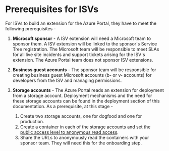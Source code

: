 <a name="prerequisites-for-isvs"></a>
# Prerequisites for ISVs

For ISVs to build an extension for the Azure Portal, they have to meet the following prerequisites - 

1. **Microsoft sponsor** - A ISV extension will need a Microsoft team to sponsor them. A ISV extension will be linked to the sponsor's Service Tree registration. The Microsoft team will be responsible to meet SLAs for all live site incidents and support tickets arising for the ISV's extension. The Azure Portal team does not sponsor ISV extensions.

1. **Business guest accounts** - The sponsor team will be responsible for creating business guest Microsoft accounts (b- or v- accounts) for developers from the ISV and managing permissions.

1. **Storage accounts** - The Azure Portal reads an extension for deployment from a storage account. Deployment mechanisms and the need for these storage accounts can be found in the deployment section of this documentation. As a prerequisite, at this stage - 
    1. Create two storage accounts, one for dogfood and one for production. 
    1. Create a container in each of the storage accounts and set the [public access level to anonymous read access](https://docs.microsoft.com/azure/storage/blobs/anonymous-read-access-configure).
    1. Share the URLs to anonymously read the containers with your sponsor team. They will need this for the onboarding step.

